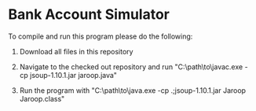 # Bank Account Simulator

To compile and run this program please do the following:

1. Download all files in this repository

2. Navigate to the checked out repository and run "C:\path\to\javac.exe -cp jsoup-1.10.1.jar jaroop.java"

3. Run the program with "C:\path\to\java.exe -cp .;jsoup-1.10.1.jar Jaroop Jaroop.class"

